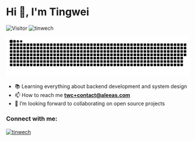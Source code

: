 # Hi 👋, I'm Tingwei

![Visitor](https://visitor-badge.laobi.icu/badge?page_id=tinwech.repoName) <img src="https://komarev.com/ghpvc/?username=tinwech" alt="tinwech" />

<picture>
  <source media="(prefers-color-scheme: dark)" srcset="https://raw.githubusercontent.com/tinwech/tinwech/output/github-contribution-grid-snake-dark.svg">
  <source media="(prefers-color-scheme: light)" srcset="https://raw.githubusercontent.com/tinwech/tinwech/output/github-contribution-grid-snake.svg">
  <img alt="github contribution grid snake animation" src="https://raw.githubusercontent.com/tinwech/tinwech/output/github-contribution-grid-snake.svg">
</picture>

- 📚 Learning everything about backend development and system design
- 📫 How to reach me **twc+contact@aleeas.com**
- 👯 I’m looking forward to collaborating on open source projects

<h3 align="left">Connect with me:</h3>
<p align="left">
<a href="https://linkedin.com/in/tinwech" target="blank"><img align="center" src="https://raw.githubusercontent.com/rahuldkjain/github-profile-readme-generator/master/src/images/icons/Social/linked-in-alt.svg" alt="tinwech" height="30" width="40" /></a>
</p>
